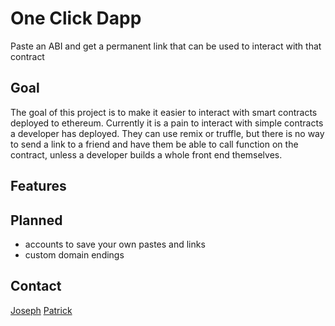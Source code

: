 # One Click Dapp
Paste an ABI and get a permanent link that can be used to interact with that contract


## Goal

The goal of this project is to make it easier to interact with smart contracts deployed to ethereum.  Currently it is a pain to interact with simple contracts a developer has deployed.  They can use remix or truffle, but there is no way to send a link to a friend and have them be able to call function on the contract, unless a developer builds a whole front end themselves.

## Features


## Planned
- accounts to save your own pastes and links
- custom domain endings

## Contact
[Joseph](https://twitter.com/cupojoseph)
[Patrick](https://twitter.com/pi0neerpat)
